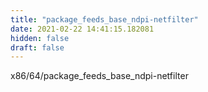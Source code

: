 ```yaml
---
title: "package_feeds_base_ndpi-netfilter"
date: 2021-02-22 14:41:15.182081
hidden: false
draft: false
---
```


x86/64/package_feeds_base_ndpi-netfilter


